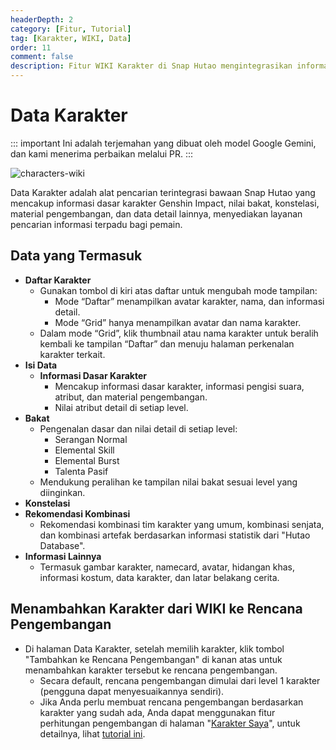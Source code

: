 ```yaml
---
headerDepth: 2
category: [Fitur, Tutorial]
tag: [Karakter, WIKI, Data]
order: 11
comment: false
description: Fitur WIKI Karakter di Snap Hutao mengintegrasikan informasi dasar karakter Genshin Impact, nilai bakat, konstelasi, dan data penting lainnya, memberikan pemain kemudahan dalam mencari informasi karakter.
---
```


# Data Karakter

::: important
Ini adalah terjemahan yang dibuat oleh model Google Gemini, dan kami menerima perbaikan melalui PR.
:::

![characters-wiki](https://img.alicdn.com/imgextra/i2/1797064093/O1CN01OKw2Tc1g6e0qbmLe0_!!1797064093.png_.webp)

Data Karakter adalah alat pencarian terintegrasi bawaan Snap Hutao yang mencakup informasi dasar karakter Genshin Impact, nilai bakat, konstelasi, material pengembangan, dan data detail lainnya, menyediakan layanan pencarian informasi terpadu bagi pemain.

## Data yang Termasuk

- **Daftar Karakter**
  - Gunakan tombol di kiri atas daftar untuk mengubah mode tampilan:
    - Mode “Daftar” menampilkan avatar karakter, nama, dan informasi detail.
    - Mode “Grid” hanya menampilkan avatar dan nama karakter.
  - Dalam mode “Grid”, klik thumbnail atau nama karakter untuk beralih kembali ke tampilan “Daftar” dan menuju halaman perkenalan karakter terkait.
- **Isi Data**
  - **Informasi Dasar Karakter**
    - Mencakup informasi dasar karakter, informasi pengisi suara, atribut, dan material pengembangan.
    - Nilai atribut detail di setiap level.
- **Bakat**
  - Pengenalan dasar dan nilai detail di setiap level:
    - Serangan Normal
    - Elemental Skill
    - Elemental Burst
    - Talenta Pasif
  - Mendukung peralihan ke tampilan nilai bakat sesuai level yang diinginkan.
- **Konstelasi**
- **Rekomendasi Kombinasi**
  - Rekomendasi kombinasi tim karakter yang umum, kombinasi senjata, dan kombinasi artefak berdasarkan informasi statistik dari "Hutao Database".
- **Informasi Lainnya**
  - Termasuk gambar karakter, namecard, avatar, hidangan khas, informasi kostum, data karakter, dan latar belakang cerita.

## Menambahkan Karakter dari WIKI ke Rencana Pengembangan

- Di halaman Data Karakter, setelah memilih karakter, klik tombol "Tambahkan ke Rencana Pengembangan" di kanan atas untuk menambahkan karakter tersebut ke rencana pengembangan.
  - Secara default, rencana pengembangan dimulai dari level 1 karakter (pengguna dapat menyesuaikannya sendiri).
  - Jika Anda perlu membuat rencana pengembangan berdasarkan karakter yang sudah ada, Anda dapat menggunakan fitur perhitungan pengembangan di halaman "[Karakter Saya](character-data.md#将当前选定角色加入养成计算)", untuk detailnya, lihat [tutorial ini](develop-plan.md#基于玩家数据添加).
